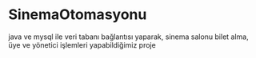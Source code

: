 # SinemaOtomasyonu
java ve mysql ile veri tabanı bağlantısı yaparak, sinema salonu bilet alma, üye ve yönetici işlemleri yapabildiğimiz proje
